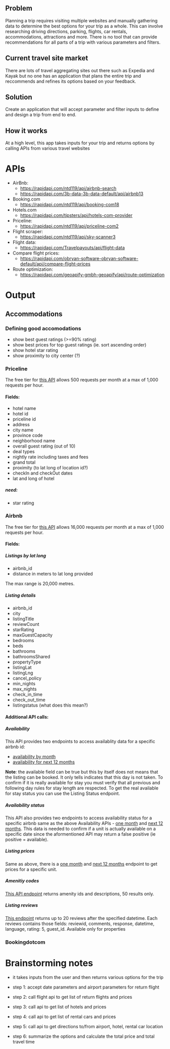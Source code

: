 ## Problem
Planning a trip requires visiting multiple websites and manually gathering data to determine the best options for your trip as a whole. This can involve researching driving directions, parking, flights, car rentals, accommodations, attractions and more. There is no tool that can provide recommendations for all parts of a trip with various parameters and filters. 

## Current travel site market
There are lots of travel aggregating sites out there such as Expedia and Kayak but no one has an application that plans the entire trip and reccommends and refines its options based on your feedback.

## Solution
Create an application that will accept parameter and filter inputs to define and design a trip from end to end. 

## How it works
At a high level, this app takes inputs for your trip and returns options by calling APIs from various travel websites

# APIs
- AirBnb: 
    - https://rapidapi.com/ntd119/api/airbnb-search
    - https://rapidapi.com/3b-data-3b-data-default/api/airbnb13
- Booking.com
    - https://rapidapi.com/ntd119/api/booking-com18
- Hotels.com
    - https://rapidapi.com/tipsters/api/hotels-com-provider
- Priceline:
    - https://rapidapi.com/ntd119/api/priceline-com2
- Flight scraper:
    - https://rapidapi.com/ntd119/api/sky-scanner3
- Flight data:
    - https://rapidapi.com/Travelpayouts/api/flight-data
- Compare flight prices:
    - https://rapidapi.com/obryan-software-obryan-software-default/api/compare-flight-prices
- Route optimization:
    - https://rapidapi.com/geoapify-gmbh-geoapify/api/route-optimization

# Output
## Accommodations
### Defining good accomodations
- show best guest ratings (>=90% rating)
- show best prices for top guest ratings (ie. sort ascending order)
- show hotel star rating
- show proximity to city center (?)

### Priceline
The free tier for [this API](https://rapidapi.com/ntd119/api/Priceline%20COM) allows 500 requests per month at a max of 1,000 requests per hour. 
#### Fields:
- hotel name
- hotel id
- priceline id
- address
- city name
- province code
- neighborhood name
- overall guest rating (out of 10)
- deal types
- nightly rate including taxes and fees
- grand total
- proximity (to lat long of location id?)
- checkIn and checkOut dates
- lat and long of hotel

##### need:
- star rating

### Airbnb
The free tier for [this API](https://rapidapi.com/insidebnb-team-insidebnb-team-default/api/airbnb-listings) allows 16,000 requests per month at a max of 1,000 requests per hour. 
#### Fields:
##### Listings by lat long
- airbnb_id
- distance in meters to lat long provided

The max range is 20,000 metres.

##### Listing details
- airbnb_id
- city
- listingTitle
- reviewCount
- starRating
- maxGuestCapacity
- bedrooms
- beds
- bathrooms
- bathroomsShared
- propertyType
- listingLat
- listingLng
- cancel_policy
- min_nights
- max_nights
- check_in_time
- check_out_time
- listingstatus (what does this mean?)

#### Additional API calls:

##### Availability
This API provides two endpoints to access availablity data for a specific airbnb id:
- [availability by month](https://airbnb-listings.p.rapidapi.com/v2/listingavailability)
- [availability for next 12 months](https://airbnb-listings.p.rapidapi.com/v2/listingAvailabilityFull)

**Note**: the available field can be true but this by itself does not means that the listing can be booked. It only tells indicates that this day is not taken. To confirm if it is really available for stay you must verify that all previous and following day rules for stay length are respected. To get the real available for stay status you can use the Listing Status endpoint.

##### Availability status
This API also provides two endpoints to access availability status for a specific airbnb same as the above Availability APIs - [one month](https://airbnb-listings.p.rapidapi.com/v2/listingstatus) and [next 12 months](https://airbnb-listings.p.rapidapi.com/v2/listingStatusFull). This data is needed to confirm if a unit is actually available on a specific date since the aformentioned API may return a false positive (ie positive = available).

##### Listing prices
Same as above, there is a [one month](https://api.insidebnb.com:8443/v2/listingPrices) and [next 12 months](https://api.insidebnb.com:8443/v2/listingPricesFull) endpoint to get prices for a specific unit.

##### Amenitiy codes
[This API endpoint](https://airbnb-listings.p.rapidapi.com/v2/amenities) returns amenity ids and descriptions, 50 results only. 

##### Listing reviews
[This endpoint](https://api.insidebnb.com:8443/v2/listingReviews) returns up to 20 reviews after the specified datetime. Each reviews contains those fields: reviewid, comments, response, datetime, language, rating: 5, guest_id. Available only for properties

### Bookingdotcom


# Brainstorming notes

- it takes inputs from the user and then returns various options for the trip

- step 1: accept date parameters and airport parameters for return flight

- step 2: call flight api to get list of return flights and prices

- step 3: call api to get list of hotels and prices

- step 4: call api to get list of rental cars and prices

- step 5: call api to get directions to/from airport, hotel, rental car location

- step 6: summarize the options and calculate the total price and total travel time